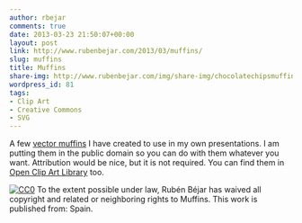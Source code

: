 ```yaml
---
author: rbejar
comments: true
date: 2013-03-23 21:50:07+00:00
layout: post
link: http://www.rubenbejar.com/2013/03/muffins/
slug: muffins
title: Muffins
share-img: http://www.rubenbejar.com/img/share-img/chocolatechipsmuffin.png
wordpress_id: 81
tags:
- Clip Art
- Creative Commons
- SVG
---
```


A few [vector muffins](/download/Muffins_SVG.zip) I have created to use in my own presentations. I am putting them in the public domain so you can do with them whatever you want. Attribution would be nice, but it is not required. You can find them in [Open Clip Art Library](http://openclipart.org/) too.

<a rel="license" href="http://creativecommons.org/publicdomain/zero/1.0/"> <img src="http://i.creativecommons.org/p/zero/1.0/88x31.png" style="border-style: none;" alt="CC0" /></a> To the extent possible under law, Rubén Béjar has waived all copyright and related or neighboring rights to Muffins. This work is published from: Spain.


